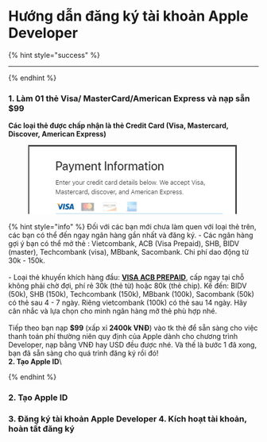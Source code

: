 # Hướng dẫn đăng ký tài khoản Apple Developer

{% hint style="success" %}
****
{% endhint %}

### **1. Làm 01 thẻ Visa/ MasterCard/American Express và nạp sẵn $99**

**Các loại thẻ được chấp nhận là thẻ Credit Card (Visa, Mastercard, Discover, American Express)**

<figure><img src=".gitbook/assets/image (8).png" alt=""><figcaption></figcaption></figure>

{% hint style="info" %}
Đối với các bạn mới chưa làm quen với loại thẻ trên, các bạn có thể đến ngay ngân hàng gần nhất và đăng ký. - Các ngân hàng gợi ý bạn có thể mở thẻ : Vietcombank, ACB (Visa Prepaid), SHB, BIDV (master), Techcombank (visa), MBbank, Sacombank. Chi phí dao động từ 30k - 150k.\
\
\- Loại thẻ khuyến khích hàng đầu: [**VISA ACB PREPAID**](http://acb.com.vn/vn/personal/the/the-tra-truoc/visa-prepaid), cấp ngay tại chỗ không phải chờ đợi, phí rẻ 30k (thẻ từ) hoặc 80k (thẻ chip). Kế đến: BIDV (50k), SHB (150k), Techcombank (150k), MBbank (100k), Sacombank (50k) có thẻ sau 4 - 7 ngày. Riêng vietcombank (100k) có thẻ sau 14 ngày. Hãy cân nhắc và lựa chọn cho mình ngân hàng mở thẻ phù hợp nhé.\
\
Tiếp theo bạn nạp **$99** (xấp xỉ **2400k VNĐ**) vào tk thẻ để sẵn sàng cho việc thanh toán phí thường niên quy định của Apple dành cho chương trình Developer, nạp bằng VNĐ hay USD đều được nhé. Và thế là bước 1 đã xong, bạn đã sẵn sàng cho quá trình đăng ký rồi đó!\
**2. Tạo Apple ID**\

{% endhint %}

### 2. Tạo Apple ID



### **3. Đăng ký tài khoản Apple Developer** **4. Kích hoạt tài khoản, hoàn tất đăng ký**
